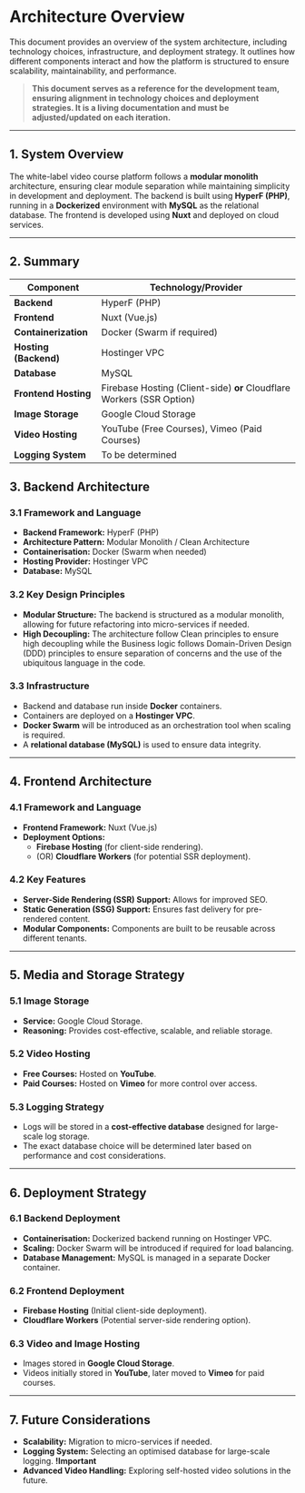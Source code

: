 # Architecture Overview

This document provides an overview of the system architecture, including technology choices, infrastructure, and deployment strategy. It outlines how different components interact and how the platform is structured to ensure scalability, maintainability, and performance.

> **This document serves as a reference for the development team, ensuring alignment in technology choices and deployment strategies. It is a living documentation and must be adjusted/updated on each iteration.**

---

## **1. System Overview**

The white-label video course platform follows a **modular monolith** architecture, ensuring clear module separation while maintaining simplicity in development and deployment. The backend is built using **HyperF (PHP)**, running in a **Dockerized** environment with **MySQL** as the relational database. The frontend is developed using **Nuxt** and deployed on cloud services.

---

## **2. Summary**

| Component             | Technology/Provider                                                   |
| --------------------- | --------------------------------------------------------------------- |
| **Backend**           | HyperF (PHP)                                                          |
| **Frontend**          | Nuxt (Vue.js)                                                         |
| **Containerization**  | Docker (Swarm if required)                                            |
| **Hosting (Backend)** | Hostinger VPC                                                         |
| **Database**          | MySQL                                                                 |
| **Frontend Hosting**  | Firebase Hosting (Client-side) **or** Cloudflare Workers (SSR Option) |
| **Image Storage**     | Google Cloud Storage                                                  |
| **Video Hosting**     | YouTube (Free Courses), Vimeo (Paid Courses)                          |
| **Logging System**    | To be determined                                                      |
## **3. Backend Architecture**

### **3.1 Framework and Language**
- **Backend Framework:** HyperF (PHP)
- **Architecture Pattern:** Modular Monolith / Clean Architecture
- **Containerisation:** Docker (Swarm when needed)
- **Hosting Provider:** Hostinger VPC
- **Database:** MySQL

### **3.2 Key Design Principles**
- **Modular Structure:** The backend is structured as a modular monolith, allowing for future refactoring into micro-services if needed.
- **High Decoupling:** The architecture follow Clean principles to ensure high decoupling while the Business logic follows Domain-Driven Design (DDD) principles to ensure separation of concerns and the use of the ubiquitous language in the code.

### **3.3 Infrastructure**
- Backend and database run inside **Docker** containers.
- Containers are deployed on a **Hostinger VPC**.
- **Docker Swarm** will be introduced as an orchestration tool when scaling is required.
- A **relational database (MySQL)** is used to ensure data integrity.

---

## **4. Frontend Architecture**

### **4.1 Framework and Language**
- **Frontend Framework:** Nuxt (Vue.js)
- **Deployment Options:**  
  - **Firebase Hosting** (for client-side rendering).  
  - (OR) **Cloudflare Workers** (for potential SSR deployment).  

### **4.2 Key Features**
- **Server-Side Rendering (SSR) Support:** Allows for improved SEO.
- **Static Generation (SSG) Support:** Ensures fast delivery for pre-rendered content.
- **Modular Components:** Components are built to be reusable across different tenants.

---

## **5. Media and Storage Strategy**

### **5.1 Image Storage**
- **Service:** Google Cloud Storage.
- **Reasoning:** Provides cost-effective, scalable, and reliable storage.

### **5.2 Video Hosting**
- **Free Courses:** Hosted on **YouTube**.
- **Paid Courses:** Hosted on **Vimeo** for more control over access.

### **5.3 Logging Strategy**
- Logs will be stored in a **cost-effective database** designed for large-scale log storage.
- The exact database choice will be determined later based on performance and cost considerations.

---

## **6. Deployment Strategy**

### **6.1 Backend Deployment**
- **Containerisation:** Dockerized backend running on Hostinger VPC.
- **Scaling:** Docker Swarm will be introduced if required for load balancing.
- **Database Management:** MySQL is managed in a separate Docker container.

### **6.2 Frontend Deployment**
- **Firebase Hosting** (Initial client-side deployment).
- **Cloudflare Workers** (Potential server-side rendering option).

### **6.3 Video and Image Hosting**
- Images stored in **Google Cloud Storage**.
- Videos initially stored in **YouTube**, later moved to **Vimeo** for paid courses.

---

## **7. Future Considerations**
- **Scalability:** Migration to micro-services if needed.
- **Logging System:** Selecting an optimised database for large-scale logging. **!Important**
- **Advanced Video Handling:** Exploring self-hosted video solutions in the future.


